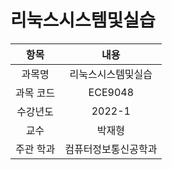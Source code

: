 # 리눅스시스템및실습

| 항목 | 내용 |
| :-: | :-: |
| 과목명 | 리눅스시스템및실습 |
| 과목 코드 | ECE9048 |
| 수강년도 | 2022-1 |
| 교수 | 박재형 |
| 주관 학과 | 컴퓨터정보통신공학과 |
